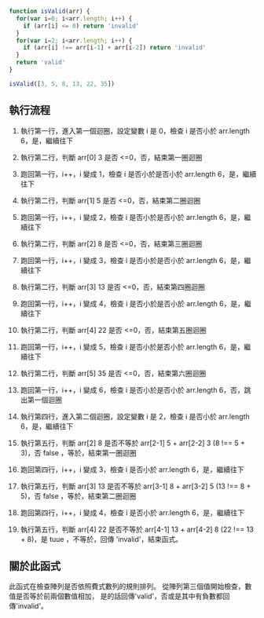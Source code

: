 ``` js
function isValid(arr) {
  for(var i=0; i<arr.length; i++) {
    if (arr[i] <= 0) return 'invalid'
  }
  for(var i=2; i<arr.length; i++) {
    if (arr[i] !== arr[i-1] + arr[i-2]) return 'invalid'
  }
  return 'valid'
}

isValid([3, 5, 8, 13, 22, 35])
```

## 執行流程
1. 執行第一行，進入第一個迴圈，設定變數 i 是 0，檢查 i 是否小於 arr.length 6，是，繼續往下 
2. 執行第二行，判斷 arr[0] 3 是否 <=0，否，結束第一圈迴圈
3. 跑回第一行，i++，i 變成 1，檢查 i 是否小於是否小於 arr.length 6，是，繼續往下
4. 執行第二行，判斷 arr[1] 5 是否 <=0，否，結束第二圈迴圈
5. 跑回第一行，i++，i 變成 2，檢查 i 是否小於是否小於 arr.length 6，是，繼續往下
6. 執行第二行，判斷 arr[2] 8 是否 <=0，否，結束第三圈迴圈
7. 跑回第一行，i++，i 變成 3，檢查 i 是否小於是否小於 arr.length 6，是，繼續往下
8. 執行第二行，判斷 arr[3] 13 是否 <=0，否，結束第四圈迴圈
9. 跑回第一行，i++，i 變成 4，檢查 i 是否小於是否小於 arr.length 6，是，繼續往下
10. 執行第二行，判斷 arr[4] 22 是否 <=0，否，結束第五圈迴圈
11. 跑回第一行，i++，i 變成 5，檢查 i 是否小於是否小於 arr.length 6，是，繼續往下
12. 執行第二行，判斷 arr[5] 35 是否 <=0，否，結束第六圈迴圈
13. 跑回第一行，i++，i 變成 6，檢查 i 是否小於是否小於 arr.length 6，否，跳出第一個迴圈

14. 執行第四行，進入第二個迴圈，設定變數 i 是 2，檢查 i 是否小於 arr.length 6，是，繼續往下 
15. 執行第五行，判斷 arr[2] 8 是否不等於 arr[2-1] 5 + arr[2-2] 3 (8 !== 5 + 3)，否 false ，等於，結束第一圈迴圈 
16. 跑回第四行，i++，i 變成 3，檢查 i 是否小於 arr.length 6，是，繼續往下
17. 執行第五行，判斷 arr[3] 13 是否不等於 arr[3-1] 8 + arr[3-2] 5 (13 !== 8 + 5)，否 false ，等於，結束第二圈迴圈 
18. 跑回第四行，i++，i 變成 4，檢查 i 是否小於 arr.length 6，是，繼續往下
19. 執行第五行，判斷 arr[4] 22 是否不等於 arr[4-1] 13 + arr[4-2] 8 (22 !== 13 + 8)，是 tuue ，不等於，回傳 'invalid'，結束函式。

## 關於此函式
 此函式在檢查陣列是否依照費式數列的規則排列。
 從陣列第三個值開始檢查，數值是否等於前兩個數值相加，
 是的話回傳'valid'，否或是其中有負數都回傳'invalid'。
